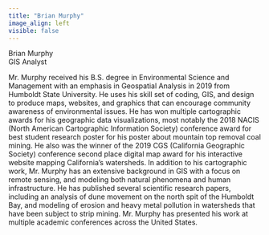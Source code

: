```yaml
---
title: "Brian Murphy"
image_align: left
visible: false
---
```


<div class="h4 text-dark">Brian Murphy</div>
<div class="h6 text-gray">GIS Analyst</div>

Mr. Murphy received his B.S. degree in Environmental Science and Management with an emphasis in Geospatial Analysis in 2019 from Humboldt State University. He uses his skill set of coding, GIS, and design to produce maps, websites, and graphics that can encourage community awareness of environmental issues. He has won multiple cartographic awards for his geographic data visualizations, most notably the 2018 NACIS (North American Cartographic Information Society) conference award for best student research poster for his poster about mountain top removal coal mining. He also was the winner of the 2019 CGS (California Geographic Society) conference second place digital map award for his interactive website mapping California’s watersheds. In addition to his cartographic work, Mr. Murphy has an extensive background in GIS with a focus on remote sensing, and modeling both natural phenomena and human infrastructure. He has published several scientific research papers, including an analysis of dune movement on the north spit of the Humboldt Bay, and modeling of erosion and heavy metal pollution in watersheds that have been subject to strip mining. Mr. Murphy has presented his work at multiple academic conferences across the United States.
